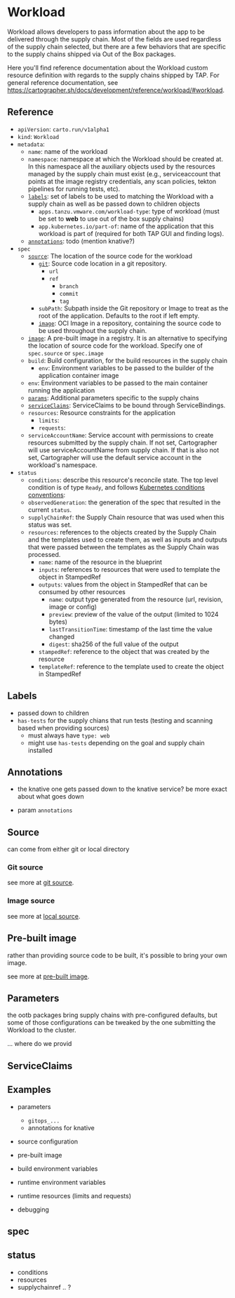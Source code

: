 # Workload

Workload allows developers to pass information about the app to be delivered
through the supply chain. Most of the fields are used regardless of the supply
chain selected, but there are a few behaviors that are specific to the supply
chains shipped via Out of the Box packages.

Here you'll find reference documentation about the Workload custom resource
definition with regards to the supply chains shipped by TAP. For general
reference documentation, see
https://cartographer.sh/docs/development/reference/workload/#workload.


## Reference

- `apiVersion`: `carto.run/v1alpha1`
- `kind`: `Workload`
- `metadata`:
  - `name`: name of the workload
  - `namespace`: namespace at which the Workload should be created at. In
    this namespace all the auxiliary objects used by the resources managed by
    the supply chain must exist (e.g., serviceaccount that points at the image
    registry credentials, any scan policies, tekton pipelines for running tests,
    etc).
  - [`labels`](#labels): set of labels to be used to matching the Workload with
    a supply chain as well as be passed down to children objects
    - `apps.tanzu.vmware.com/workload-type`: type of workload (must be set to
      **web** to use out of the box supply chains)
    - `app.kubernetes.io/part-of`: name of the application that this workload
      is part of (required for both TAP GUI and finding logs).
  - [`annotations`](#annotations): todo (mention knative?)
- `spec`
  - [`source`](#source): The location of the source code for the workload
    - [`git`](#git-source): Source code location in a git repository.
      - `url`
      - `ref`
        - `branch`
        - `commit`
        - `tag`
    - `subPath`: Subpath inside the Git repository or Image to treat as the
      root of the application. Defaults to the root if left empty.
    - [`image`](#image-source): OCI Image in a repository, containing the
      source code to be used throughout the supply chain.
  - [`image`](#pre-built-image): A pre-built image in a registry. It is an alternative to
    specifying the location of source code for the workload. Specify one of
    `spec.source` or `spec.image`
  - `build`: Build configuration, for the build resources in the supply chain
    - `env`: Environment variables to be passed to the builder of the
      application container image
  - `env`: Environment variables to be passed to the main container running
    the application
  - [`params`](#parameters): Additional parameters specific to the supply chains
  - [`serviceClaims`](#serviceclaims): ServiceClaims to be bound through ServiceBindings.
  - `resources`: Resource constraints for the application
    - `limits`:
    - `requests`:
  - `serviceAccountName`: Service account with permissions to create
    resources submitted by the supply chain. If not set, Cartographer will
    use serviceAccountName from supply chain. If that is also not set, 
    Cartographer will use the default service account in the workload's
    namespace.
- `status`
  - `conditions`: describe this resource's reconcile state. The top level
    condition is of type `Ready`, and follows [Kubernetes conditions
    conventions][kubernetes-api-conventions]:
  - `observedGeneration`: the generation of the spec that resulted in the
    current `status`.
  - `supplyChainRef`: the Supply Chain resource that was used when this status
    was set.
  - `resources`: references to the objects created by the Supply Chain and the
    templates used to create them, as well as inputs and outputs that were
    passed between the templates as the Supply Chain was processed.
    - `name`: name of the resource in the blueprint
    - `inputs`: references to resources that were used to template the object
      in StampedRef
    - `outputs`: values from the object in StampedRef that can be consumed by
      other resources
      - `name`: output type generated from the resource (url, revision, image
        or config)
      - `preview`: preview of the value of the output (limited to 1024 bytes)
      - `lastTransitionTime`: timestamp of the last time the value changed
      - `digest`: sha256 of the full value of the output
    - `stampedRef`: reference to the object that was created by the resource
    - `templateRef`: reference to the template used to create the object in
      StampedRef

[kubernetes-api-conventions]: https://github.com/kubernetes/community/blob/master/contributors/devel/sig-architecture/api-conventions.md#typical-status-properties


## Labels

- passed down to children
- `has-tests` for the supply chians that run tests (testing and scanning based
  when providing sources)
  - must always have `type: web`
  - might use `has-tests` depending on the goal and supply chain installed


## Annotations

- the knative one gets passed down to the knative service? be more exact about
  what goes down

- param `annotations`


## Source

can come from either git or local directory

### Git source

see more at [git source](./building-from-source.md#git-source).

### Image source

see more at [local source](./building-from-source.md#local-source).

## Pre-built image

rather than providing source code to be built, it's possible to bring your own
image.

see more at [pre-built image](./pre-build-image.md).


## Parameters

the ootb packages bring supply chains with pre-configured defaults, but some of
those configurations can be tweaked by the one submitting the Workload to the
cluster.

... where do we provid


## ServiceClaims


## Examples
     


- parameters
  - `gitops_...`
  - annotations for knative

- source configuration

- pre-built image

- build environment variables

- runtime environment variables

- runtime resources (limits and requests)

- debugging


## spec

## status

- conditions
- resources
- supplychainref .. ?

